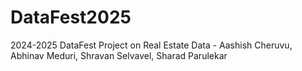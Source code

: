# DataFest2025
2024-2025 DataFest Project on Real Estate Data - Aashish Cheruvu, Abhinav Meduri, Shravan Selvavel, Sharad Parulekar
